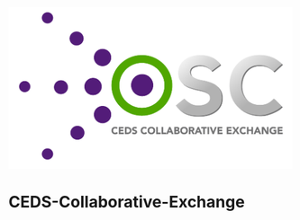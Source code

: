 ![CEDS Collaborative Exchange Logo](https://github.com/CEDStandards/CEDS-Collaborative-Exchange/blob/master/res/CEDS-Collaborative-Exchange-Full.png?s=350)
# CEDS-Collaborative-Exchange